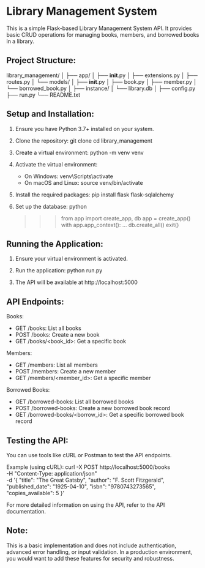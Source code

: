 Library Management System
=========================

This is a simple Flask-based Library Management System API. It provides basic CRUD operations for managing books, members, and borrowed books in a library.

Project Structure:
------------------
library_management/
│
├── app/
│   ├── __init__.py
│   ├── extensions.py
│   ├── routes.py
│   └── models/
│       ├── __init__.py
│       ├── book.py
│       ├── member.py
│       └── borrowed_book.py
│
├── instance/
│   └── library.db
│
├── config.py
├── run.py
└── README.txt

Setup and Installation:
-----------------------
1. Ensure you have Python 3.7+ installed on your system.

2. Clone the repository:
   git clone <repository-url>
   cd library_management

3. Create a virtual environment:
   python -m venv venv

4. Activate the virtual environment:
   - On Windows: venv\Scripts\activate
   - On macOS and Linux: source venv/bin/activate

5. Install the required packages:
   pip install flask flask-sqlalchemy

6. Set up the database:
   python
   >>> from app import create_app, db
   >>> app = create_app()
   >>> with app.app_context():
   ...     db.create_all()
   >>> exit()

Running the Application:
------------------------
1. Ensure your virtual environment is activated.

2. Run the application:
   python run.py

3. The API will be available at http://localhost:5000

API Endpoints:
--------------
Books:
- GET /books: List all books
- POST /books: Create a new book
- GET /books/<book_id>: Get a specific book

Members:
- GET /members: List all members
- POST /members: Create a new member
- GET /members/<member_id>: Get a specific member

Borrowed Books:
- GET /borrowed-books: List all borrowed books
- POST /borrowed-books: Create a new borrowed book record
- GET /borrowed-books/<borrow_id>: Get a specific borrowed book record

Testing the API:
----------------
You can use tools like cURL or Postman to test the API endpoints.

Example (using cURL):
curl -X POST http://localhost:5000/books \
     -H "Content-Type: application/json" \
     -d '{
       "title": "The Great Gatsby",
       "author": "F. Scott Fitzgerald",
       "published_date": "1925-04-10",
       "isbn": "9780743273565",
       "copies_available": 5
     }'

For more detailed information on using the API, refer to the API documentation.

Note:
-----
This is a basic implementation and does not include authentication, advanced error handling, or input validation. In a production environment, you would want to add these features for security and robustness.
